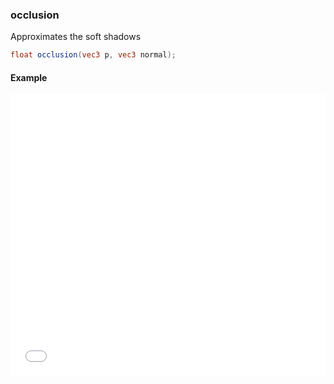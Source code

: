 ### occlusion

Approximates the soft shadows

```glsl
float occlusion(vec3 p, vec3 normal);
```

#### Example
<iframe width="100%" height="450px" src="/sculpture/-LOLQrXYlRMTrAkVtTcA?&embed=true" frameborder="0"></iframe>